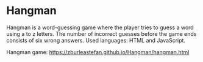 # Hangman
Hangman is a word-guessing game where the player tries to guess a word using a to z letters. The number of incorrect guesses before the game ends consists of six wrong answers. Used languages: HTML and JavaScript.


Hangman game:
https://zburleastefan.github.io/Hangman/hangman.html 
